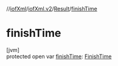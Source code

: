 //[iofXml](../../../index.md)/[iofXml.v2](../index.md)/[Result](index.md)/[finishTime](finish-time.md)

# finishTime

[jvm]\
protected open var [finishTime](finish-time.md): [FinishTime](../-finish-time/index.md)
